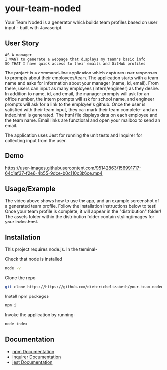 # your-team-noded

Your Team Noded is a generator which builds team profiles based on user input - built with Javascript.

## User Story

```
AS A manager
I WANT to generate a webpage that displays my team's basic info
SO THAT I have quick access to their emails and GitHub profiles
```

The project is a command-line application which captures user responses to prompts about their employees/team.
The application starts with a team name and asks for information about your manager (name, id, email). From there, users can input as many employees (intern/engineer) as they desire. In addition to name, id, and email, the manager prompts will ask for an office number, the intern prompts will ask for school name, and engineer prompts will ask for a link to the employee's github. Once the user is satisfied with their team input, they can mark their team complete- and an index.html is generated. The html file displays data on each employee and the team name. Email links are functional and open your mailbox to send an email.

The application uses Jest for running the unit tests and Inquirer for collecting input from the user.

## Demo

https://user-images.githubusercontent.com/95142863/156991717-64c1af37-f2e6-4b55-9dce-b0c110c3b6ce.mp4

## Usage/Example

The video above shows how to use the app, and an example screenshot of a generated team profile. Follow the installation instructions below to test! Once your team profile is complete, it will appear in the "distribution" folder! The assets folder within the distribution folder contain styling/images for your index.html.

## Installation

This project requires node.js. In the terminal-

Check that node is installed

```bash
node -v
```

Clone the repo

```bash
git clone https://https://github.com/dieterichelizabeth/your-team-noded.git
```

Install npm packages

```bash
npm i
```

Invoke the application by running-

```bash
node index
```

## Documentation

- [npm Documentation](https://docs.npmjs.com/)
- [inquirer Documentation](https://www.npmjs.com/package/inquirer)
- [jest Documentation](https://jestjs.io/docs/getting-started)
